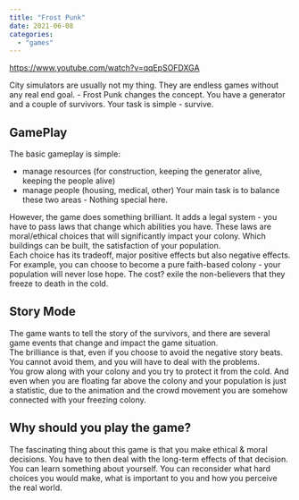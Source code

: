 ```yaml
---
title: "Frost Punk"
date: 2021-06-08
categories:
  - "games"
---
```


https://www.youtube.com/watch?v=qqEpSOFDXGA

City simulators are usually not my thing. They are endless games without any real end goal. - Frost Punk changes the concept. You have a generator and a couple of survivors. Your task is simple - survive.

## GamePlay

The basic gameplay is simple:

- manage resources (for construction, keeping the generator alive, keeping the people alive)
- manage people (housing, medical, other) Your main task is to balance these two areas - Nothing special here.

However, the game does something brilliant. It adds a legal system - you have to pass laws that change which abilities you have. These laws are moral/ethical choices that will significantly impact your colony. Which buildings can be built, the satisfaction of your population.  
Each choice has its tradeoff, major positive effects but also negative effects. For example, you can choose to become a pure faith-based colony - your population will never lose hope. The cost? exile the non-believers that they freeze to death in the cold.

## Story Mode

The game wants to tell the story of the survivors, and there are several game events that change and impact the game situation.  
The brilliance is that, even if you choose to avoid the negative story beats. You cannot avoid them, and you will have to deal with the problems.  
You grow along with your colony and you try to protect it from the cold. And even when you are floating far above the colony and your population is just a statistic, due to the animation and the crowd movement you are somehow connected with your freezing colony.

## Why should you play the game?

The fascinating thing about this game is that you make ethical & moral decisions. You have to then deal with the long-term effects of that decision. You can learn something about yourself. You can reconsider what hard choices you would make, what is important to you and how you perceive the real world.
